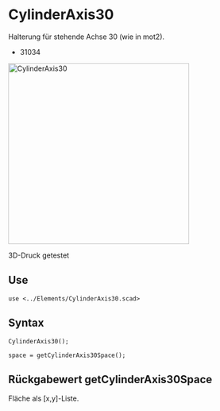 # CylinderAxis30
Halterung für stehende Achse 30 (wie in mot2).

- 31034

<img width="364" alt="CylinderAxis30" src="https://user-images.githubusercontent.com/48654609/167249559-96a2e37e-2810-48ac-a33b-b9f334bf702a.png">

3D-Druck getestet

## Use
```
use <../Elements/CylinderAxis30.scad>
```

## Syntax
```
CylinderAxis30();

space = getCylinderAxis30Space();
```

## Rückgabewert getCylinderAxis30Space
Fläche als \[x,y]-Liste.
